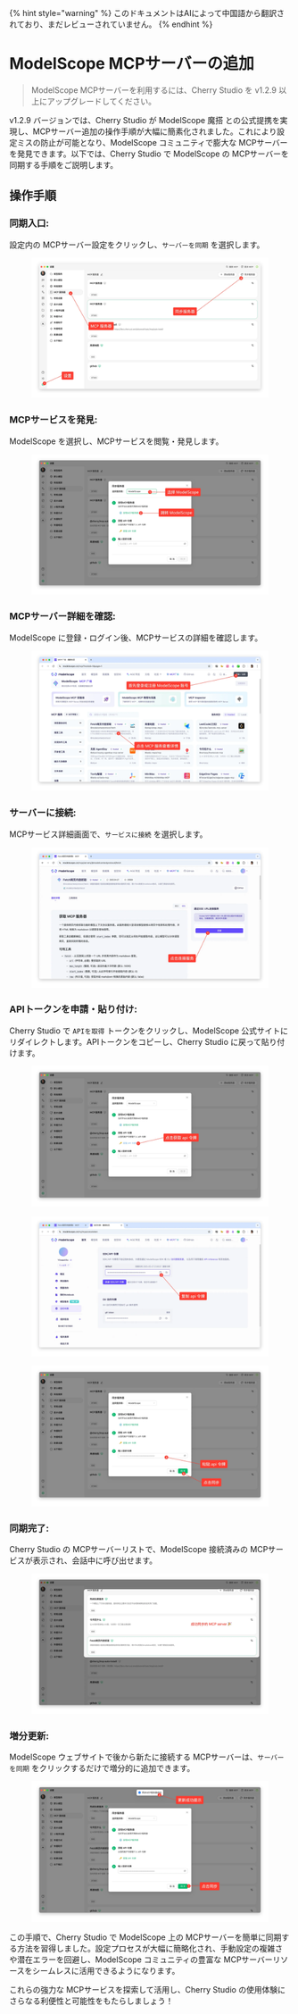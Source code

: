 
{% hint style="warning" %}
このドキュメントはAIによって中国語から翻訳されており、まだレビューされていません。
{% endhint %}

# ModelScope MCPサーバーの追加

> ModelScope MCPサーバーを利用するには、Cherry Studio を v1.2.9 以上にアップグレードしてください。

v1.2.9 バージョンでは、Cherry Studio が ModelScope 魔搭 との公式提携を実現し、MCPサーバー追加の操作手順が大幅に簡素化されました。これにより設定ミスの防止が可能となり、ModelScope コミュニティで膨大な MCPサーバーを発見できます。以下では、Cherry Studio で ModelScope の MCPサーバーを同期する手順をご説明します。

## 操作手順

### 同期入口:

設定内の MCPサーバー設定をクリックし、`サーバーを同期` を選択します。

<figure><img src="../../.gitbook/assets/image (2).png" alt=""><figcaption></figcaption></figure>

### MCPサービスを発見:

ModelScope を選択し、MCPサービスを閲覧・発見します。

<figure><img src="../../.gitbook/assets/image (1) (4).png" alt=""><figcaption></figcaption></figure>

### MCPサーバー詳細を確認:

ModelScope に登録・ログイン後、MCPサービスの詳細を確認します。

<figure><img src="../../.gitbook/assets/image (2) (6).png" alt=""><figcaption></figcaption></figure>

### サーバーに接続:

MCPサービス詳細画面で、`サービスに接続` を選択します。

<figure><img src="../../.gitbook/assets/image (3).png" alt=""><figcaption></figcaption></figure>

### APIトークンを申請・貼り付け:

Cherry Studio で `APIを取得` トークンをクリックし、ModelScope 公式サイトにリダイレクトします。APIトークンをコピーし、Cherry Studio に戻って貼り付けます。

<figure><img src="../../.gitbook/assets/image (4).png" alt=""><figcaption></figcaption></figure>

<figure><img src="../../.gitbook/assets/image (5).png" alt=""><figcaption></figcaption></figure>

<figure><img src="../../.gitbook/assets/image (6).png" alt=""><figcaption></figcaption></figure>

### 同期完了:

Cherry Studio の MCPサーバーリストで、ModelScope 接続済みの MCPサービスが表示され、会話中に呼び出せます。

<figure><img src="../../.gitbook/assets/image (7).png" alt=""><figcaption></figcaption></figure>

### 増分更新:

ModelScope ウェブサイトで後から新たに接続する MCPサーバーは、`サーバーを同期` をクリックするだけで増分的に追加できます。

<figure><img src="../../.gitbook/assets/image (148).png" alt=""><figcaption></figcaption></figure>

この手順で、Cherry Studio で ModelScope 上の MCPサーバーを簡単に同期する方法を習得しました。設定プロセスが大幅に簡略化され、手動設定の複雑さや潜在エラーを回避し、ModelScope コミュニティの豊富な MCPサーバーリソースをシームレスに活用できるようになります。

これらの強力な MCPサービスを探索して活用し、Cherry Studio の使用体験にさらなる利便性と可能性をもたらしましょう！